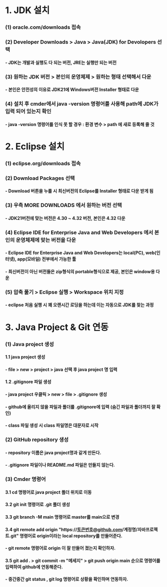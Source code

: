 # 1. JDK 설치
### (1) oracle.com/downloads 접속
### (2) Developer Downloads > Java > Java(JDK) for Devolopers 선택
#### - JDK는 개발과 실행도 다 되는 버전, JRE는 실행만 되는 버전
### (3) 원하는 JDK 버전 > 본인의 운영체제 > 원하는 형태 선택해서 다운 
#### - 본인은 안전성의 이유로 JDK21에 Windows버전 Installer 형태로 다운
### (4) 설치 후 cmder에서 java -version 명령어를 사용해 path에 JDK가 입력 되어 있는지 확인 
#### - java -version 명령어를 인식 못 할 경우 : 환경 변수 > path 에 새로 등록해 줄 것

# 2. Eclipse 설치
### (1) eclipse.org/downloads 접속
### (2) Download Packages 선택 
#### - Download 버튼을 누를 시 최신버전의 Eclipse를 Installer 형태로 다운 받게 됨
### (3) 우측 MORE DOWNLOADS 에서 원하는 버전 선택
#### - JDK21버전에 맞는 버전은 4.30 ~ 4.32 버전, 본인은 4.32 다운
### (4) Eclipse IDE for Enterprise Java and Web Developers 에서 본인의 운영체제에 맞는 버전을 다운
#### - Eclipse IDE for Enterprise Java and Web Developers는 local(PC), web(인터넷), app(모바일) 전부에서 가능한 툴
#### - 최신버전이 아닌 버전들은 zip형식의 portable형식으로 제공, 본인은 window용 다운
### (5) 압축 풀기 > Eclipse 실행 > Workspace 위치 지정
#### - eclipse 처음 실행 시 꽤 오랜시간 로딩을 하는데 이는 자동으로 JDK를 찾는 과정

# 3. Java Project & Git 연동
### (1) Java project 생성
#### 1.1 java project 생성
#### - file > new > project > java 선택 후 java project 명 입력
#### 1.2 .gitignore 파일 생성
#### - java project 우클릭 > new > file > .gitignore 생성
#### - github에 올리지 않을 파일과 폴더를 .gitignore에 입력 (숨긴 파일과 폴더까지 잘 확인)
#### - class 파일 생성 시 class 파일명은 대문자로 시작

### (2) GitHub repository 생성
#### - repository 이름은 java project명과 같게 만든다.
#### - .gitignore 파일이나 README.md 파일은 만들지 않는다.

### (3) Cmder 명령어
#### 3.1 cd 명령어로 java project 폴더 위치로 이동
#### 3.2 git init 명령어로 .git 폴더 생성
#### 3.3 git branch -M main 명령어로 master를 main으로 변경
#### 3.4 git remote add origin "https://토큰번호@github.com/계정명/자바프로젝트.git" 명령어로 origin이라는 local repository를 만들어준다.
#### - git remote 명령어로 origin 이 잘 만들어 졌는지 확인하자.
#### 3.5 git add . > git commit -m "메세지" > git push origin main 순으로 명령어를 입력하여 github에 연동해준다.
#### - 중간중간 git status , git log 명령어로 상황을 확인하며 연동하자.

